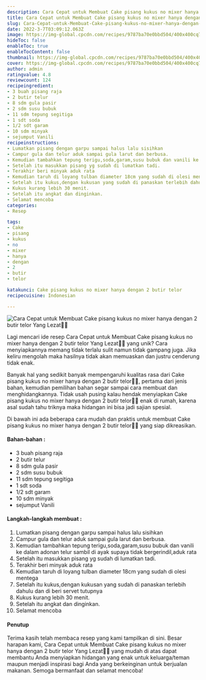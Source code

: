 ```yaml
---
description: Cara Cepat untuk Membuat Cake pisang kukus no mixer hanya dengan 2 butir telor Yang Lezat"
title: Cara Cepat untuk Membuat Cake pisang kukus no mixer hanya dengan 2 butir telor Yang Lezat
slug: Cara-Cepat-untuk-Membuat-Cake-pisang-kukus-no-mixer-hanya-dengan-2-butir-telor-Yang-Lezat
date: 2022-3-7T03:09:12.063Z
image: https://img-global.cpcdn.com/recipes/9787ba70e0bbd504/400x400cq70/photo.jpg
hideToc: false
enableToc: true
enableTocContent: false
thumbnail: https://img-global.cpcdn.com/recipes/9787ba70e0bbd504/400x400cq70/photo.jpg
cover: https://img-global.cpcdn.com/recipes/9787ba70e0bbd504/400x400cq70/photo.jpg
author: admin
ratingvalue: 4.8
reviewcount: 124
recipeingredient:
- 3 buah pisang raja
- 2 butir telur
- 8 sdm gula pasir
- 2 sdm susu bubuk
- 11 sdm tepung segitiga
- 1 sdt soda
- 1/2 sdt garam
- 10 sdm minyak
- sejumput Vanili
recipeinstructions:
- Lumatkan pisang dengan garpu sampai halus lalu sisihkan
- Campur gula dan telur aduk sampai gula larut dan berbusa.
- Kemudian tambahkan tepung terigu,soda,garam,susu bubuk dan vanili ke dalam adonan telur sambil di ayak supaya tidak bergerindil,aduk rata
- Setelah itu masukkan pisang yg sudah di lumatkan tadi.
- Terakhir beri minyak aduk rata
- Kemudian taruh di loyang tulban diameter 18cm yang sudah di olesi mentega
- Setelah itu kukus,dengan kukusan yang sudah di panaskan terlebih dahulu dan di beri servet tutupnya
- Kukus kurang lebih 30 menit.
- Setelah itu angkat dan dinginkan.
- Selamat mencoba
categories:
- Resep

tags:
- Cake
- pisang
- kukus
- no
- mixer
- hanya
- dengan
- 2
- butir
- telor

katakunci: Cake pisang kukus no mixer hanya dengan 2 butir telor
recipecuisine: Indonesian

---
```


![Cara Cepat untuk Membuat Cake pisang kukus no mixer hanya dengan 2 butir telor Yang Lezat👩‍🍳](https://img-global.cpcdn.com/recipes/9787ba70e0bbd504/400x400cq70/photo.jpg)

Lagi mencari ide resep Cara Cepat untuk Membuat Cake pisang kukus no mixer hanya dengan 2 butir telor Yang Lezat👩‍🍳 yang unik? Cara menyiapkannya memang tidak terlalu sulit namun tidak gampang juga. Jika keliru mengolah maka hasilnya tidak akan memuaskan dan justru cenderung tidak enak.

Banyak hal yang sedikit banyak mempengaruhi kualitas rasa dari Cake pisang kukus no mixer hanya dengan 2 butir telor👩‍🍳, pertama dari jenis bahan, kemudian pemilihan bahan segar sampai cara membuat dan menghidangkannya. Tidak usah pusing kalau hendak menyiapkan Cake pisang kukus no mixer hanya dengan 2 butir telor👩‍🍳 enak di rumah, karena asal sudah tahu triknya maka hidangan ini bisa jadi sajian spesial.

Di bawah ini ada beberapa cara mudah dan praktis untuk membuat Cake pisang kukus no mixer hanya dengan 2 butir telor👩‍🍳 yang siap dikreasikan.

<!--inarticleads1-->

#### Bahan-bahan :

- 3 buah pisang raja
- 2 butir telur
- 8 sdm gula pasir
- 2 sdm susu bubuk
- 11 sdm tepung segitiga
- 1 sdt soda
- 1/2 sdt garam
- 10 sdm minyak
- sejumput Vanili

<!--inarticleads2-->

#### Langkah-langkah membuat :

1. Lumatkan pisang dengan garpu sampai halus lalu sisihkan
1. Campur gula dan telur aduk sampai gula larut dan berbusa.
1. Kemudian tambahkan tepung terigu,soda,garam,susu bubuk dan vanili ke dalam adonan telur sambil di ayak supaya tidak bergerindil,aduk rata
1. Setelah itu masukkan pisang yg sudah di lumatkan tadi.
1. Terakhir beri minyak aduk rata
1. Kemudian taruh di loyang tulban diameter 18cm yang sudah di olesi mentega
1. Setelah itu kukus,dengan kukusan yang sudah di panaskan terlebih dahulu dan di beri servet tutupnya
1. Kukus kurang lebih 30 menit.
1. Setelah itu angkat dan dinginkan.
1. Selamat mencoba

#### Penutup

Terima kasih telah membaca resep yang kami tampilkan di sini. Besar harapan kami, Cara Cepat untuk Membuat Cake pisang kukus no mixer hanya dengan 2 butir telor Yang Lezat👩‍🍳 yang mudah di atas dapat membantu Anda menyiapkan hidangan yang enak untuk keluarga/teman maupun menjadi inspirasi bagi Anda yang berkeinginan untuk berjualan makanan. Semoga bermanfaat dan selamat mencoba!